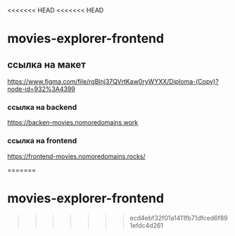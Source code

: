 <<<<<<< HEAD
<<<<<<< HEAD
# movies-explorer-frontend 

## ссылка на макет

https://www.figma.com/file/rgBlnj37QVrtKaw0ryWYXX/Diploma-(Copy)?node-id=932%3A4399

### ссылка на backend 

https://backen-movies.nomoredomains.work

### ссылка на frontend

https://frontend-movies.nomoredomains.rocks/


=======
# movies-explorer-frontend
>>>>>>> ecd4ebf32f01a1411fb71dfced6f891efdc4d261
